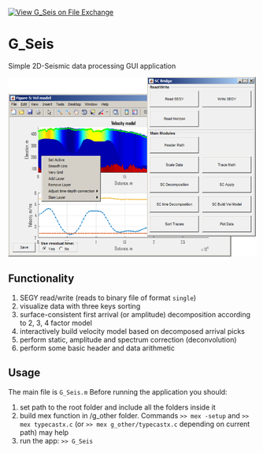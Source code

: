 [![View G_Seis on File Exchange](https://www.mathworks.com/matlabcentral/images/matlab-file-exchange.svg)](https://fr.mathworks.com/matlabcentral/fileexchange/71869-g_seis)
# G_Seis
Simple 2D-Seismic data processing GUI application

![G_Seis](Logo.png?raw=true)

## Functionality
1) SEGY read/write (reads to binary file of format `single`)
2) visualize data with three keys sorting
3) surface-consistent first arrival (or amplitude) decomposition according to 2, 3, 4 factor model
4) interactively build velocity model based on decomposed arrival picks
5) perform static, amplitude and spectrum correction (deconvolution)
6) perform some basic header and data arithmetic

## Usage
The main file is `G_Seis.m`
Before running the application you should:
1) set path to the root folder and include all the folders inside it
2) build mex function in /g_other folder. Commands `>> mex -setup` and `>> mex typecastx.c` (or `>> mex g_other/typecastx.c` depending on current path) may help
3) run the app: `>> G_Seis`
